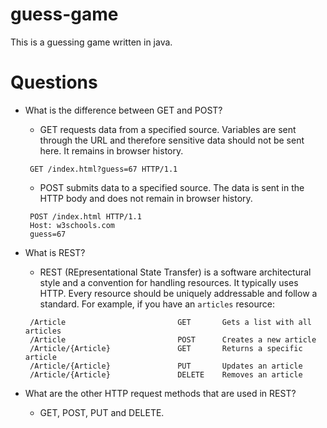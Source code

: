 # guess-game
This is a guessing game written in java.

# Questions
* What is the difference between GET and POST?
  * GET requests data from a specified source. Variables are sent through the URL and therefore sensitive data should not be sent here. It remains in browser history.
  ```
   GET /index.html?guess=67 HTTP/1.1
   ```
  * POST submits data to a specified source. The data is sent in the HTTP body and does not remain in browser history.
  ```
   POST /index.html HTTP/1.1
   Host: w3schools.com
   guess=67
   ```
* What is REST?
  * REST (REpresentational State Transfer) is a software architectural style and a convention for handling resources. It typically uses HTTP. Every resource should be uniquely addressable and follow a standard. For example, if you have an `articles` resource:
  ```
   /Article                         GET       Gets a list with all articles
   /Article                         POST      Creates a new article
   /Article/{Article}               GET       Returns a specific article
   /Article/{Article}               PUT       Updates an article
   /Article/{Article}               DELETE    Removes an article
  ```

* What are the other HTTP request methods that are used in REST?
  * GET, POST, PUT and DELETE.
